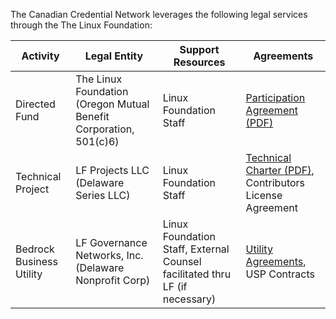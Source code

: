 The Canadian Credential Network leverages the following legal services through the The Linux Foundation:

| Activity | Legal Entity | Support Resources | Agreements|
| --- | --- | --- | --- |
| Directed Fund	| The Linux Foundation (Oregon Mutual Benefit Corporation, 501(c)6) | Linux Foundation Staff | [Participation Agreement (PDF)](./contracts/watermarked/bbu_participation_agreement.pdf)|
| Technical Project |	LF Projects LLC (Delaware Series LLC) | Linux Foundation Staff | [Technical Charter (PDF)](./charters/bedrock_technical_project_charter.pdf), Contributors License Agreement |
|Bedrock Business Utility	| LF Governance Networks, Inc. (Delaware Nonprofit Corp)|  Linux Foundation Staff,  External Counsel facilitated thru LF (if  necessary) |  [Utility Agreements](./member_agreements.md), USP Contracts|
